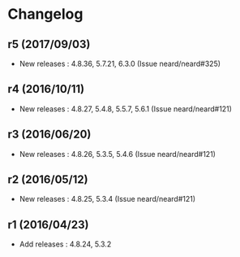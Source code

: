 # Changelog

## r5 (2017/09/03)

* New releases : 4.8.36, 5.7.21, 6.3.0 (Issue neard/neard#325)

## r4 (2016/10/11)

* New releases : 4.8.27, 5.4.8, 5.5.7, 5.6.1 (Issue neard/neard#121)

## r3 (2016/06/20)

* New releases : 4.8.26, 5.3.5, 5.4.6 (Issue neard/neard#121)

## r2 (2016/05/12)

* New releases : 4.8.25, 5.3.4 (Issue neard/neard#121)

## r1 (2016/04/23)

* Add releases : 4.8.24, 5.3.2
